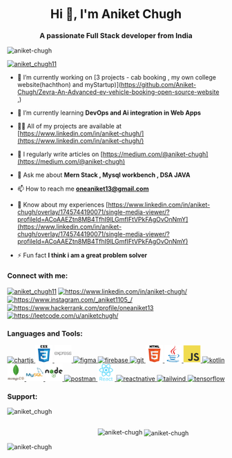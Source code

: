 <h1 align="center">Hi 👋, I'm Aniket Chugh</h1>
<h3 align="center">A passionate Full Stack developer from India</h3>

<p align="left"> <img src="https://komarev.com/ghpvc/?username=aniket-chugh&label=Profile%20views&color=0e75b6&style=flat" alt="aniket-chugh" /> </p>

<p align="left"> <a href="https://twitter.com/aniket_chugh11" target="blank"><img src="https://img.shields.io/twitter/follow/aniket_chugh11?logo=twitter&style=for-the-badge" alt="aniket_chugh11" /></a> </p>

- 🔭 I’m currently working on [3 projects - cab booking , my own college website(hachthon) and myStartup)](https://github.com/Aniket-Chugh/Zevra-An-Advanced-ev-vehicle-booking-open-source-website ,)

- 🌱 I’m currently learning **DevOps and Ai integration in Web Apps**

- 👨‍💻 All of my projects are available at [https://www.linkedin.com/in/aniket-chugh/](https://www.linkedin.com/in/aniket-chugh/)

- 📝 I regularly write articles on [https://medium.com/@aniket-chugh](https://medium.com/@aniket-chugh)

- 💬 Ask me about **Mern Stack , Mysql workbench , DSA JAVA**

- 📫 How to reach me **oneaniket13@gmail.com**

- 📄 Know about my experiences [https://www.linkedin.com/in/aniket-chugh/overlay/1745744190071/single-media-viewer/?profileId=ACoAAEZtn8MB4TfhI9lLGmfIFtVPkFAgOvOnNmY](https://www.linkedin.com/in/aniket-chugh/overlay/1745744190071/single-media-viewer/?profileId=ACoAAEZtn8MB4TfhI9lLGmfIFtVPkFAgOvOnNmY)

- ⚡ Fun fact **I think i am a great problem solver**

<h3 align="left">Connect with me:</h3>
<p align="left">
<a href="https://twitter.com/aniket_chugh11" target="blank"><img align="center" src="https://raw.githubusercontent.com/rahuldkjain/github-profile-readme-generator/master/src/images/icons/Social/twitter.svg" alt="aniket_chugh11" height="30" width="40" /></a>
<a href="https://linkedin.com/in/https://www.linkedin.com/in/aniket-chugh/" target="blank"><img align="center" src="https://raw.githubusercontent.com/rahuldkjain/github-profile-readme-generator/master/src/images/icons/Social/linked-in-alt.svg" alt="https://www.linkedin.com/in/aniket-chugh/" height="30" width="40" /></a>
<a href="https://instagram.com/https://www.instagram.com/_aniket1105_/" target="blank"><img align="center" src="https://raw.githubusercontent.com/rahuldkjain/github-profile-readme-generator/master/src/images/icons/Social/instagram.svg" alt="https://www.instagram.com/_aniket1105_/" height="30" width="40" /></a>
<a href="https://www.hackerrank.com/https://www.hackerrank.com/profile/oneaniket13" target="blank"><img align="center" src="https://raw.githubusercontent.com/rahuldkjain/github-profile-readme-generator/master/src/images/icons/Social/hackerrank.svg" alt="https://www.hackerrank.com/profile/oneaniket13" height="30" width="40" /></a>
<a href="https://www.leetcode.com/https://leetcode.com/u/aniketchugh/" target="blank"><img align="center" src="https://raw.githubusercontent.com/rahuldkjain/github-profile-readme-generator/master/src/images/icons/Social/leet-code.svg" alt="https://leetcode.com/u/aniketchugh/" height="30" width="40" /></a>
</p>

<h3 align="left">Languages and Tools:</h3>
<p align="left"> <a href="https://www.chartjs.org" target="_blank" rel="noreferrer"> <img src="https://www.chartjs.org/media/logo-title.svg" alt="chartjs" width="40" height="40"/> </a> <a href="https://www.w3schools.com/css/" target="_blank" rel="noreferrer"> <img src="https://raw.githubusercontent.com/devicons/devicon/master/icons/css3/css3-original-wordmark.svg" alt="css3" width="40" height="40"/> </a> <a href="https://expressjs.com" target="_blank" rel="noreferrer"> <img src="https://raw.githubusercontent.com/devicons/devicon/master/icons/express/express-original-wordmark.svg" alt="express" width="40" height="40"/> </a> <a href="https://www.figma.com/" target="_blank" rel="noreferrer"> <img src="https://www.vectorlogo.zone/logos/figma/figma-icon.svg" alt="figma" width="40" height="40"/> </a> <a href="https://firebase.google.com/" target="_blank" rel="noreferrer"> <img src="https://www.vectorlogo.zone/logos/firebase/firebase-icon.svg" alt="firebase" width="40" height="40"/> </a> <a href="https://git-scm.com/" target="_blank" rel="noreferrer"> <img src="https://www.vectorlogo.zone/logos/git-scm/git-scm-icon.svg" alt="git" width="40" height="40"/> </a> <a href="https://www.w3.org/html/" target="_blank" rel="noreferrer"> <img src="https://raw.githubusercontent.com/devicons/devicon/master/icons/html5/html5-original-wordmark.svg" alt="html5" width="40" height="40"/> </a> <a href="https://www.java.com" target="_blank" rel="noreferrer"> <img src="https://raw.githubusercontent.com/devicons/devicon/master/icons/java/java-original.svg" alt="java" width="40" height="40"/> </a> <a href="https://developer.mozilla.org/en-US/docs/Web/JavaScript" target="_blank" rel="noreferrer"> <img src="https://raw.githubusercontent.com/devicons/devicon/master/icons/javascript/javascript-original.svg" alt="javascript" width="40" height="40"/> </a> <a href="https://kotlinlang.org" target="_blank" rel="noreferrer"> <img src="https://www.vectorlogo.zone/logos/kotlinlang/kotlinlang-icon.svg" alt="kotlin" width="40" height="40"/> </a> <a href="https://www.mongodb.com/" target="_blank" rel="noreferrer"> <img src="https://raw.githubusercontent.com/devicons/devicon/master/icons/mongodb/mongodb-original-wordmark.svg" alt="mongodb" width="40" height="40"/> </a> <a href="https://www.mysql.com/" target="_blank" rel="noreferrer"> <img src="https://raw.githubusercontent.com/devicons/devicon/master/icons/mysql/mysql-original-wordmark.svg" alt="mysql" width="40" height="40"/> </a> <a href="https://nodejs.org" target="_blank" rel="noreferrer"> <img src="https://raw.githubusercontent.com/devicons/devicon/master/icons/nodejs/nodejs-original-wordmark.svg" alt="nodejs" width="40" height="40"/> </a> <a href="https://postman.com" target="_blank" rel="noreferrer"> <img src="https://www.vectorlogo.zone/logos/getpostman/getpostman-icon.svg" alt="postman" width="40" height="40"/> </a> <a href="https://reactjs.org/" target="_blank" rel="noreferrer"> <img src="https://raw.githubusercontent.com/devicons/devicon/master/icons/react/react-original-wordmark.svg" alt="react" width="40" height="40"/> </a> <a href="https://reactnative.dev/" target="_blank" rel="noreferrer"> <img src="https://reactnative.dev/img/header_logo.svg" alt="reactnative" width="40" height="40"/> </a> <a href="https://tailwindcss.com/" target="_blank" rel="noreferrer"> <img src="https://www.vectorlogo.zone/logos/tailwindcss/tailwindcss-icon.svg" alt="tailwind" width="40" height="40"/> </a> <a href="https://www.tensorflow.org" target="_blank" rel="noreferrer"> <img src="https://www.vectorlogo.zone/logos/tensorflow/tensorflow-icon.svg" alt="tensorflow" width="40" height="40"/> </a> </p>

<h3 align="left">Support:</h3>
<p><a href="https://www.buymeacoffee.com/aniket_chugh"> <img align="left" src="https://cdn.buymeacoffee.com/buttons/v2/default-yellow.png" height="50" width="210" alt="aniket_chugh" /></a></p><br><br>

<p><img align="left" src="https://github-readme-stats.vercel.app/api/top-langs?username=aniket-chugh&show_icons=true&locale=en&layout=compact" alt="aniket-chugh" /></p>

<p>&nbsp;<img align="center" src="https://github-readme-stats.vercel.app/api?username=aniket-chugh&show_icons=true&locale=en" alt="aniket-chugh" /></p>

<p><img align="center" src="https://github-readme-streak-stats.herokuapp.com/?user=aniket-chugh&" alt="aniket-chugh" /></p>
